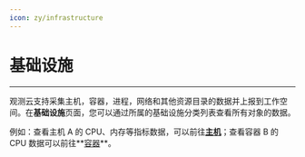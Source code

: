 ```yaml
---
icon: zy/infrastructure
---
```

# 基础设施
---


观测云支持采集主机，容器，进程，网络和其他资源目录的数据并上报到工作空间。在**基础设施**页面，您可以通过所属的基础设施分类列表查看所有对象的数据。

例如：查看主机 A 的 CPU、内存等指标数据，可以前往[**主机**](./host.md)；查看容器 B 的 CPU 数据可以前往**[容器](./container.md)**。

